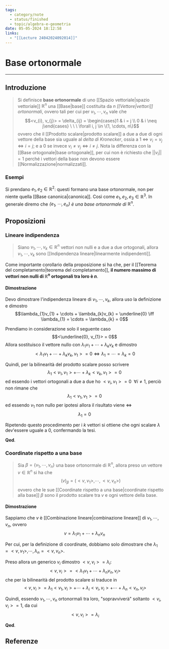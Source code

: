 ```yaml
---
tags:
  - category/note
  - status/finished
  - topic/algebra-e-geometria
date: 05-05-2024 18:12:58
links:
  - "[[Lecture 24042024092014]]"
---
```

# Base ortonormale
---
## Introduzione
> Si definisce **base ortonormale** di uno [[Spazio vettoriale|spazio vettoriale]] $\mathbb{R}^{n}$ una [[Base|base]] costituita da $n$ _[[Vettore|vettori]] ortonormali_, ovvero tali per cui per $v_{1}, \cdots, v_{n}$ vale che
> $$<v_{i}, v_{j}> = \delta_{ij} = \begin{cases}1 & i = j \\ 0 & i \neq j\end{cases} \ \ \ \forall i, j \in \{1, \cdots, n\}$$
> ovvero che il [[Prodotto scalare|prodotto scalare]] a due a due di ogni vettore della base sia uguale al _delta di Kronecker_, ossia a 1 $\iff$ $v_{i} = v_{j} \iff i = j$; e a 0 se invece $v_{i} \neq v_{j} \iff i \neq j$.
> Nota la differenza con la [[Base ortogonale|base ortogonale]], per cui non è richiesto che $||v_{i}|| = 1$ perché i vettori della base non devono essere [[Normalizzazione|normalizzati]].

### Esempi
Si prendano $e_{1}, e_{2} \in \mathbb{R}^{2}$: questi formano una base ortonormale, non per niente quella [[Base canonica|canonica]]. Così come $e_{1}, e_{2}, e_{3} \in \mathbb{R}^{3}$.
In generale diremo che _$\{e_{1}, \cdots, e_{n}\}$ è una base ortonormale di $\mathbb{R}^{n}$_.

## Proposizioni
### Lineare indipendenza
> Siano $v_{1}, \cdots, v_{k} \in \mathbb{R}^{n}$ vettori non nulli e a due a due ortogonali, allora $v_{1}, \cdots, v_{k}$ sono [[Indipendenza lineare|linearmente indipendenti]].

Come importante corollario della proposizione si ha che, per il [[Teorema del completamento|teorema del completamento]], **il numero massimo di vettori non nulli di $\mathbb{R}^{n}$ ortogonali tra loro è $n$**.

#### Dimostrazione
Devo dimostrare l'indipendenza lineare di $v_{1}, \cdots, v_{k}$, allora uso la definizione e dimostro
$$\lambda_{1}v_{1} + \cdots + \lambda_{k}v_{k} = \underline{0} \iff \lambda_{1} = \cdots = \lambda_{k} = 0$$

Prendiamo in considerazione solo il seguente caso
$$<\underline{0}, v_{1}> = 0$$
Allora sostituisco il vettore nullo con $\lambda_{1}v_{1} + \cdots + \lambda_{k}v_{k}$ e dimostro
$$<\lambda_{1}v_{1} + \cdots + \lambda_{k}v_{k}, v_{1}> = 0 \iff \lambda_{1} = \cdots = \lambda_{k} = 0$$

Quindi, per la bilinearità del prodotto scalare posso scrivere
$$\lambda_{1}<v_{1}, v_{1}> + \cdots + \lambda_{k}<v_{k}, v_{1}> = 0$$
ed essendo i vettori ortogonali a due a due ho $<v_{i}, v_{1}> = 0 \ \ \forall i \neq 1$, perciò non rimane che
$$\lambda_{1} <v_{1}, v_{1}> = 0$$
ed essendo $v_{1}$ non nullo per ipotesi allora il risultato viene $\iff$
$$\lambda_{1} = 0$$

Ripetendo questo procedimento per i $k$ vettori si ottiene che ogni scalare $\lambda$ dev'essere uguale a 0, confermando la tesi.

**Qed**.

### Coordinate rispetto a una base
> Sia $\beta = \{v_{1}, \cdots, v_{n}\}$ una base ortonormale di $\mathbb{R}^{n}$, allora preso un vettore $v \in \mathbb{R}^{n}$ si ha che
> $$(v)_{\beta} = (<v, v_{1}>, \cdots, <v, v_{n}>)$$
> ovvero che le sue [[Coordinate rispetto a una base|coordinate rispetto alla base]] $\beta$ sono il prodotto scalare tra $v$ e ogni vettore della base.

#### Dimostrazione
Sappiamo che $v$ è [[Combinazione lineare|combinazione lineare]] di $v_{1}, \cdots, v_{n}$, ovvero
$$v = \lambda_{1}v_{1} + \cdots + \lambda_{n}v_{n}$$

Per cui, per la definizione di coordinate, dobbiamo solo dimostrare che $\lambda_{1} = <v, v_{1}>, \cdots, \lambda_{n} = <v, v_{n}>$.

Preso allora un generico $v_{i}$ dimostro $<v, v_{i}> = \lambda_{i}$:
$$<v, v_{i}> = <\lambda_{1}v_{1} + \cdots + \lambda_{n}v_{n}, v_{i}>$$
che per la bilinearità del prodotto scalare si traduce in
$$<v, v_{i}> = \lambda_{1}<v_{1}, v_{i}> + \cdots + \lambda_{i}<v_{i}, v_{i}> + \cdots + \lambda_{n}<v_{n}, v_{i}>$$

Quindi, essendo $v_{1}, \cdots, v_{n}$ ortonormali tra loro, "sopravviverà" soltanto $<v_{i}, v_{i}> = 1$, da cui
$$<v, v_{i}> = \lambda_{i}$$

**Qed**.

## Referenze